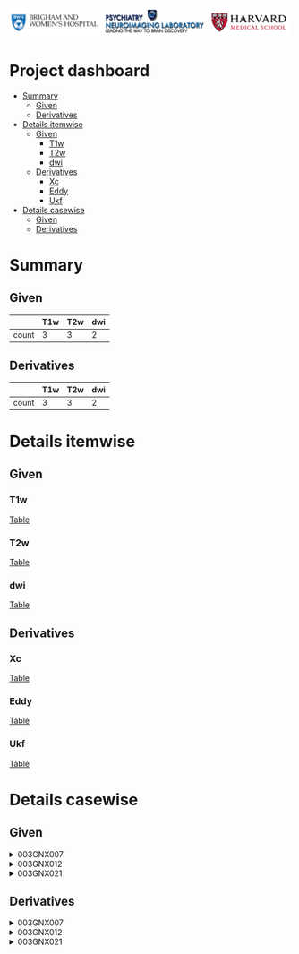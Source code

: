 ![](pnl-bwh-hms.png)


Project dashboard
=================

   * [Summary](#summary)
      * [Given](#given)
      * [Derivatives](#derivatives)
   * [Details itemwise](#details-itemwise)
      * [Given](#given-1)
         * [T1w](#t1w)
         * [T2w](#t2w)
         * [dwi](#dwi)
      * [Derivatives](#derivatives-1)
         * [Xc](#xc)
         * [Eddy](#eddy)
         * [Ukf](#ukf)
   * [Details casewise](#details-casewise)
      * [Given](#given-2)
      * [Derivatives](#derivatives-2)


# Summary

## Given

|       | T1w | T2w | dwi |
|-------|-----|-----|-----|
| count | 3   | 3   | 2   |

## Derivatives

|       | T1w | T2w | dwi |
|-------|-----|-----|-----|
| count | 3   | 3   | 2   |

# Details itemwise

## Given

### T1w
[Table](https://pnlbwh.github.io/dashboard/R_produced.html)

### T2w
[Table](https://pnlbwh.github.io/dashboard/R_produced.html)


### dwi
[Table](https://pnlbwh.github.io/dashboard/R_produced.html)


## Derivatives

### Xc
[Table](https://pnlbwh.github.io/dashboard/R_produced.html)


### Eddy
[Table](https://pnlbwh.github.io/dashboard/R_produced.html)


### Ukf
[Table](https://pnlbwh.github.io/dashboard/R_produced.html)



# Details casewise

## Given

<details><summary>003GNX007</summary>
<p>

```
/home/tb571/Downloads/INTRuST_BIDS/derivatives/luigi-pnlpipe/sub-003GNX007/
├── anat
│   ├── freesurfer
│   │   ├── label
│   │   ├── mri
│   │   ├── scripts
│   │   ├── stats
│   │   ├── surf
│   │   ├── tmp
│   │   ├── touch
│   │   └── trash
│   ├── sub-003GNX021_desc-T1wXcMabs_mask.nii.gz
│   ├── sub-003GNX021_desc-T2wXcMabs_mask.nii.gz
│   ├── sub-003GNX021_desc-Xc_T1w.nii.gz
│   └── sub-003GNX021_desc-Xc_T2w.nii.gz
├── dwi
│   ├── sub-003GNX021_desc-dwiXcEd_bse.nii.gz
│   ├── sub-003GNX021_desc-dwiXcEdEp_bse.nii.gz
│   ├── sub-003GNX021_desc-XcBseBet_mask.nii.gz
│   ├── sub-003GNX021_desc-Xc_dwi.bval
│   ├── sub-003GNX021_desc-Xc_dwi.bvec
│   ├── sub-003GNX021_desc-Xc_dwi.nii.gz
│   ├── sub-003GNX021_desc-XcEd_dwi.bval
│   ├── sub-003GNX021_desc-XcEd_dwi.bvec
│   ├── sub-003GNX021_desc-XcEd_dwi.nii.gz
│   ├── sub-003GNX021_desc-XcEd_dwi_xfms.tgz
│   ├── sub-003GNX021_desc-XcEdEp_dwi.bval
│   ├── sub-003GNX021_desc-XcEdEp_dwi.bvec
│   ├── sub-003GNX021_desc-XcEdEp_dwi_mask.nii.gz
│   └── sub-003GNX021_desc-XcEdEp_dwi.nii.gz
├── fs2dwi
│   ├── eddy_fs2dwi
│   │   ├── b0maskedbrain.nii.gz
│   │   ├── b0masked.nii.gz
│   │   ├── wmparcInBrain.nii.gz
│   │   └── wmparcInDwi.nii.gz
│   └── epi_fs2dwi
│       ├── b0maskedbrain.nii.gz
│       ├── b0masked.nii.gz
│       ├── wmparcInBrain.nii.gz
│       └── wmparcInDwi.nii.gz
└── tracts

15 directories, 26 files
```

</p>
</details>


<details><summary>003GNX012</summary>
<p>

```
/home/tb571/Downloads/INTRuST_BIDS/derivatives/luigi-pnlpipe/sub-003GNX012/
├── anat
│   ├── freesurfer
│   │   ├── label
│   │   ├── mri
│   │   ├── scripts
│   │   ├── stats
│   │   ├── surf
│   │   ├── tmp
│   │   ├── touch
│   │   └── trash
│   ├── sub-003GNX021_desc-T1wXcMabs_mask.nii.gz
│   ├── sub-003GNX021_desc-T2wXcMabs_mask.nii.gz
│   ├── sub-003GNX021_desc-Xc_T1w.nii.gz
│   └── sub-003GNX021_desc-Xc_T2w.nii.gz
├── dwi
│   ├── sub-003GNX021_desc-dwiXcEd_bse.nii.gz
│   ├── sub-003GNX021_desc-dwiXcEdEp_bse.nii.gz
│   ├── sub-003GNX021_desc-XcBseBet_mask.nii.gz
│   ├── sub-003GNX021_desc-Xc_dwi.bval
│   ├── sub-003GNX021_desc-Xc_dwi.bvec
│   ├── sub-003GNX021_desc-Xc_dwi.nii.gz
│   ├── sub-003GNX021_desc-XcEd_dwi.bval
│   ├── sub-003GNX021_desc-XcEd_dwi.bvec
│   ├── sub-003GNX021_desc-XcEd_dwi.nii.gz
│   ├── sub-003GNX021_desc-XcEd_dwi_xfms.tgz
│   ├── sub-003GNX021_desc-XcEdEp_dwi.bval
│   ├── sub-003GNX021_desc-XcEdEp_dwi.bvec
│   ├── sub-003GNX021_desc-XcEdEp_dwi_mask.nii.gz
│   └── sub-003GNX021_desc-XcEdEp_dwi.nii.gz
├── fs2dwi
│   ├── eddy_fs2dwi
│   │   ├── b0maskedbrain.nii.gz
│   │   ├── b0masked.nii.gz
│   │   ├── wmparcInBrain.nii.gz
│   │   └── wmparcInDwi.nii.gz
│   └── epi_fs2dwi
│       ├── b0maskedbrain.nii.gz
│       ├── b0masked.nii.gz
│       ├── wmparcInBrain.nii.gz
│       └── wmparcInDwi.nii.gz
└── tracts

15 directories, 26 files
```

</p>
</details>


<details><summary>003GNX021</summary>
<p>

```
/home/tb571/Downloads/INTRuST_BIDS/derivatives/luigi-pnlpipe/sub-003GNX021/
├── anat
│   ├── freesurfer
│   │   ├── label
│   │   ├── mri
│   │   ├── scripts
│   │   ├── stats
│   │   ├── surf
│   │   ├── tmp
│   │   ├── touch
│   │   └── trash
│   ├── sub-003GNX021_desc-T1wXcMabs_mask.nii.gz
│   ├── sub-003GNX021_desc-T2wXcMabs_mask.nii.gz
│   ├── sub-003GNX021_desc-Xc_T1w.nii.gz
│   └── sub-003GNX021_desc-Xc_T2w.nii.gz
├── dwi
│   ├── sub-003GNX021_desc-dwiXcEd_bse.nii.gz
│   ├── sub-003GNX021_desc-dwiXcEdEp_bse.nii.gz
│   ├── sub-003GNX021_desc-XcBseBet_mask.nii.gz
│   ├── sub-003GNX021_desc-Xc_dwi.bval
│   ├── sub-003GNX021_desc-Xc_dwi.bvec
│   ├── sub-003GNX021_desc-Xc_dwi.nii.gz
│   ├── sub-003GNX021_desc-XcEd_dwi.bval
│   ├── sub-003GNX021_desc-XcEd_dwi.bvec
│   ├── sub-003GNX021_desc-XcEd_dwi.nii.gz
│   ├── sub-003GNX021_desc-XcEd_dwi_xfms.tgz
│   ├── sub-003GNX021_desc-XcEdEp_dwi.bval
│   ├── sub-003GNX021_desc-XcEdEp_dwi.bvec
│   ├── sub-003GNX021_desc-XcEdEp_dwi_mask.nii.gz
│   └── sub-003GNX021_desc-XcEdEp_dwi.nii.gz
├── fs2dwi
│   ├── eddy_fs2dwi
│   │   ├── b0maskedbrain.nii.gz
│   │   ├── b0masked.nii.gz
│   │   ├── wmparcInBrain.nii.gz
│   │   └── wmparcInDwi.nii.gz
│   └── epi_fs2dwi
│       ├── b0maskedbrain.nii.gz
│       ├── b0masked.nii.gz
│       ├── wmparcInBrain.nii.gz
│       └── wmparcInDwi.nii.gz
└── tracts

15 directories, 26 files
```

</p>
</details>

## Derivatives

<details><summary>003GNX007</summary>
<p>

```
/home/tb571/Downloads/INTRuST_BIDS/derivatives/luigi-pnlpipe/sub-003GNX007/
├── anat
│   ├── freesurfer
│   │   ├── label
│   │   ├── mri
│   │   ├── scripts
│   │   ├── stats
│   │   ├── surf
│   │   ├── tmp
│   │   ├── touch
│   │   └── trash
│   ├── sub-003GNX021_desc-T1wXcMabs_mask.nii.gz
│   ├── sub-003GNX021_desc-T2wXcMabs_mask.nii.gz
│   ├── sub-003GNX021_desc-Xc_T1w.nii.gz
│   └── sub-003GNX021_desc-Xc_T2w.nii.gz
├── dwi
│   ├── sub-003GNX021_desc-dwiXcEd_bse.nii.gz
│   ├── sub-003GNX021_desc-dwiXcEdEp_bse.nii.gz
│   ├── sub-003GNX021_desc-XcBseBet_mask.nii.gz
│   ├── sub-003GNX021_desc-Xc_dwi.bval
│   ├── sub-003GNX021_desc-Xc_dwi.bvec
│   ├── sub-003GNX021_desc-Xc_dwi.nii.gz
│   ├── sub-003GNX021_desc-XcEd_dwi.bval
│   ├── sub-003GNX021_desc-XcEd_dwi.bvec
│   ├── sub-003GNX021_desc-XcEd_dwi.nii.gz
│   ├── sub-003GNX021_desc-XcEd_dwi_xfms.tgz
│   ├── sub-003GNX021_desc-XcEdEp_dwi.bval
│   ├── sub-003GNX021_desc-XcEdEp_dwi.bvec
│   ├── sub-003GNX021_desc-XcEdEp_dwi_mask.nii.gz
│   └── sub-003GNX021_desc-XcEdEp_dwi.nii.gz
├── fs2dwi
│   ├── eddy_fs2dwi
│   │   ├── b0maskedbrain.nii.gz
│   │   ├── b0masked.nii.gz
│   │   ├── wmparcInBrain.nii.gz
│   │   └── wmparcInDwi.nii.gz
│   └── epi_fs2dwi
│       ├── b0maskedbrain.nii.gz
│       ├── b0masked.nii.gz
│       ├── wmparcInBrain.nii.gz
│       └── wmparcInDwi.nii.gz
└── tracts

15 directories, 26 files
```

</p>
</details>


<details><summary>003GNX012</summary>
<p>

```
/home/tb571/Downloads/INTRuST_BIDS/derivatives/luigi-pnlpipe/sub-003GNX012/
├── anat
│   ├── freesurfer
│   │   ├── label
│   │   ├── mri
│   │   ├── scripts
│   │   ├── stats
│   │   ├── surf
│   │   ├── tmp
│   │   ├── touch
│   │   └── trash
│   ├── sub-003GNX021_desc-T1wXcMabs_mask.nii.gz
│   ├── sub-003GNX021_desc-T2wXcMabs_mask.nii.gz
│   ├── sub-003GNX021_desc-Xc_T1w.nii.gz
│   └── sub-003GNX021_desc-Xc_T2w.nii.gz
├── dwi
│   ├── sub-003GNX021_desc-dwiXcEd_bse.nii.gz
│   ├── sub-003GNX021_desc-dwiXcEdEp_bse.nii.gz
│   ├── sub-003GNX021_desc-XcBseBet_mask.nii.gz
│   ├── sub-003GNX021_desc-Xc_dwi.bval
│   ├── sub-003GNX021_desc-Xc_dwi.bvec
│   ├── sub-003GNX021_desc-Xc_dwi.nii.gz
│   ├── sub-003GNX021_desc-XcEd_dwi.bval
│   ├── sub-003GNX021_desc-XcEd_dwi.bvec
│   ├── sub-003GNX021_desc-XcEd_dwi.nii.gz
│   ├── sub-003GNX021_desc-XcEd_dwi_xfms.tgz
│   ├── sub-003GNX021_desc-XcEdEp_dwi.bval
│   ├── sub-003GNX021_desc-XcEdEp_dwi.bvec
│   ├── sub-003GNX021_desc-XcEdEp_dwi_mask.nii.gz
│   └── sub-003GNX021_desc-XcEdEp_dwi.nii.gz
├── fs2dwi
│   ├── eddy_fs2dwi
│   │   ├── b0maskedbrain.nii.gz
│   │   ├── b0masked.nii.gz
│   │   ├── wmparcInBrain.nii.gz
│   │   └── wmparcInDwi.nii.gz
│   └── epi_fs2dwi
│       ├── b0maskedbrain.nii.gz
│       ├── b0masked.nii.gz
│       ├── wmparcInBrain.nii.gz
│       └── wmparcInDwi.nii.gz
└── tracts

15 directories, 26 files
```

</p>
</details>


<details><summary>003GNX021</summary>
<p>

```
/home/tb571/Downloads/INTRuST_BIDS/derivatives/luigi-pnlpipe/sub-003GNX021/
├── anat
│   ├── freesurfer
│   │   ├── label
│   │   ├── mri
│   │   ├── scripts
│   │   ├── stats
│   │   ├── surf
│   │   ├── tmp
│   │   ├── touch
│   │   └── trash
│   ├── sub-003GNX021_desc-T1wXcMabs_mask.nii.gz
│   ├── sub-003GNX021_desc-T2wXcMabs_mask.nii.gz
│   ├── sub-003GNX021_desc-Xc_T1w.nii.gz
│   └── sub-003GNX021_desc-Xc_T2w.nii.gz
├── dwi
│   ├── sub-003GNX021_desc-dwiXcEd_bse.nii.gz
│   ├── sub-003GNX021_desc-dwiXcEdEp_bse.nii.gz
│   ├── sub-003GNX021_desc-XcBseBet_mask.nii.gz
│   ├── sub-003GNX021_desc-Xc_dwi.bval
│   ├── sub-003GNX021_desc-Xc_dwi.bvec
│   ├── sub-003GNX021_desc-Xc_dwi.nii.gz
│   ├── sub-003GNX021_desc-XcEd_dwi.bval
│   ├── sub-003GNX021_desc-XcEd_dwi.bvec
│   ├── sub-003GNX021_desc-XcEd_dwi.nii.gz
│   ├── sub-003GNX021_desc-XcEd_dwi_xfms.tgz
│   ├── sub-003GNX021_desc-XcEdEp_dwi.bval
│   ├── sub-003GNX021_desc-XcEdEp_dwi.bvec
│   ├── sub-003GNX021_desc-XcEdEp_dwi_mask.nii.gz
│   └── sub-003GNX021_desc-XcEdEp_dwi.nii.gz
├── fs2dwi
│   ├── eddy_fs2dwi
│   │   ├── b0maskedbrain.nii.gz
│   │   ├── b0masked.nii.gz
│   │   ├── wmparcInBrain.nii.gz
│   │   └── wmparcInDwi.nii.gz
│   └── epi_fs2dwi
│       ├── b0maskedbrain.nii.gz
│       ├── b0masked.nii.gz
│       ├── wmparcInBrain.nii.gz
│       └── wmparcInDwi.nii.gz
└── tracts

15 directories, 26 files
```

</p>
</details>
